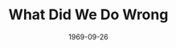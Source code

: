 ---
title: What Did We Do Wrong
date: 1969-09-26
closing_date: 1969-10-04
layout: productions
featured_image: 
image_caption:
image_credit:
playbill:
category:
Theatre: Theatre Jacksonville
Venue: Little Theatre
cast:
  Norma Davis: Carolyn Courreges
  Walter Davis, Sr.: Norman Howard
  Walter Davis, Jr.: James Raney
  Scott: David Whitfield
  Cindy: Lee Covington
  Woody Jackson: Larry Gadling
  Clapence Cahill: Herb Marks
  Charlotte Cahill: Dorothy Ellerbe
crew:
  Director: Robert Knowles
  Technical Director: Ham Waddell
  Set Decoration: Ward Larisey
  Lighting Design: David Herwitz
  Stage Manager: Douglas Thomas
  Lighting: 
    - Randy Meaders
    - Robert Claremont
  Sound: 
    - Diane Catherwood
    - Annette Morris
  Properties: 
    - Katie Raven
    - Suzanne Lanier
    - Norma Patrick
    - Vivienne Winemiller
  Publicity: Herb Marks
  Box Office: 
    - Ann Dubow
    - Gert Berman
  Set Construction: 
    - Robert Claremont
    - Mary Coyle
    - Aileen Davis
    - Gene Fletcher
    - June Fletcher
    - Dave Herwitz
    - Bob Hilgenberg
    - Becky Levings
    - Randy Meaders
    - Ken Moody
    - Annette Morris
    - Diana Murphy
    - Katie Raven
    - David Whitfield
    - Paul Whitfield
    - Vivienne Winemiller
external_links:
---